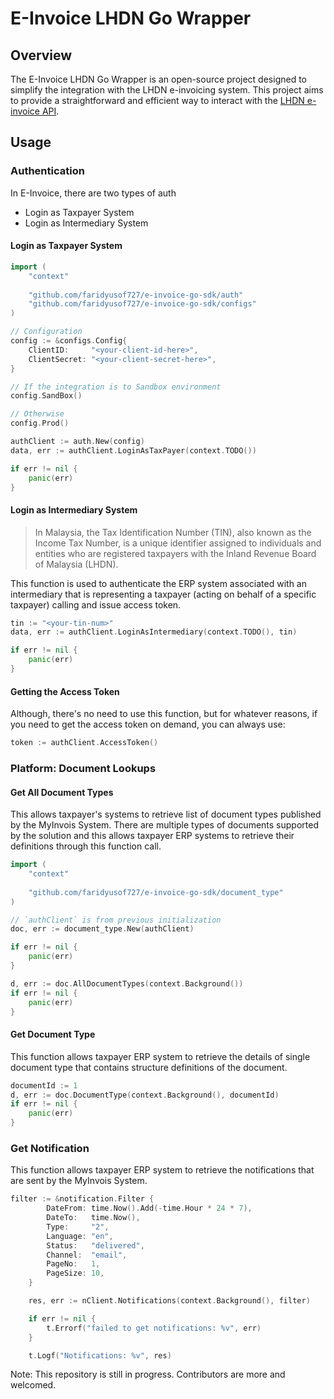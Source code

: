 # E-Invoice LHDN Go Wrapper

## Overview

The E-Invoice LHDN Go Wrapper is an open-source project designed to simplify the integration with the LHDN e-invoicing system. This project aims to provide a straightforward and efficient way to interact with the [LHDN e-invoice API](https://sdk.myinvois.hasil.gov.my/api/).

## Usage

### Authentication

In E-Invoice, there are two types of auth

* Login as Taxpayer System
* Login as Intermediary System

#### Login as Taxpayer System

```go
import (
    "context"
    
    "github.com/faridyusof727/e-invoice-go-sdk/auth"
    "github.com/faridyusof727/e-invoice-go-sdk/configs"
)

// Configuration 
config := &configs.Config{
    ClientID:     "<your-client-id-here>",
    ClientSecret: "<your-client-secret-here>",
}

// If the integration is to Sandbox environment
config.SandBox()

// Otherwise
config.Prod()

authClient := auth.New(config)
data, err := authClient.LoginAsTaxPayer(context.TODO())

if err != nil {
    panic(err)
}
```

#### Login as Intermediary System

> In Malaysia, the Tax Identification Number (TIN), also known as the Income Tax Number, is a unique identifier assigned to individuals and entities who are registered taxpayers with the Inland Revenue Board of Malaysia (LHDN).

This function is used to authenticate the ERP system associated with an intermediary that is representing a taxpayer (acting on behalf of a specific taxpayer) calling and issue access token.

```go
tin := "<your-tin-num>"
data, err := authClient.LoginAsIntermediary(context.TODO(), tin)

if err != nil {
    panic(err)
}
```

#### Getting the Access Token

Although, there's no need to use this function, but for whatever reasons, if you need to get the access token on demand, you can always use:

```go
token := authClient.AccessToken()
```

### Platform: Document Lookups

#### Get All Document Types

This allows taxpayer's systems to retrieve list of document types published by the MyInvois System. There are multiple types of documents supported by the solution and this allows taxpayer ERP systems to retrieve their definitions through this function call.

```go
import (
    "context"
    
    "github.com/faridyusof727/e-invoice-go-sdk/document_type"
)

// `authClient` is from previous initialization
doc, err := document_type.New(authClient)

if err != nil {
    panic(err)
}

d, err := doc.AllDocumentTypes(context.Background())
if err != nil {
    panic(err)
}
```

#### Get Document Type

This function allows taxpayer ERP system to retrieve the details of single document type that contains structure definitions of the document.

```go
documentId := 1
d, err := doc.DocumentType(context.Background(), documentId)
if err != nil {
    panic(err)
}
```

### Get Notification

This function allows taxpayer ERP system to retrieve the notifications that are sent by the MyInvois System.
```go
filter := &notification.Filter {
		DateFrom: time.Now().Add(-time.Hour * 24 * 7),
		DateTo:   time.Now(),
		Type:     "2",
		Language: "en",
		Status:   "delivered",
		Channel:  "email",
		PageNo:   1,
		PageSize: 10,
	}

	res, err := nClient.Notifications(context.Background(), filter)

	if err != nil {
		t.Errorf("failed to get notifications: %v", err)
	}

	t.Logf("Notifications: %v", res)
```


Note: This repository is still in progress. Contributors are more and welcomed.
